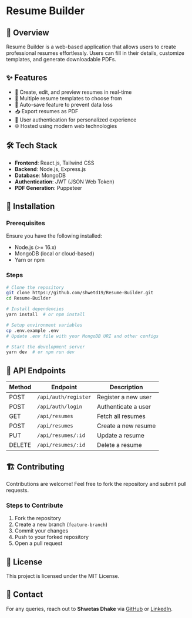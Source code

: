 # Resume Builder

## 🚀 Overview
Resume Builder is a web-based application that allows users to create professional resumes effortlessly. Users can fill in their details, customize templates, and generate downloadable PDFs.

## ✨ Features
- 📄 Create, edit, and preview resumes in real-time
- 🎨 Multiple resume templates to choose from
- 🔄 Auto-save feature to prevent data loss
- 📥 Export resumes as PDF
- 👤 User authentication for personalized experience
- 🌐 Hosted using modern web technologies

## 🛠️ Tech Stack
- **Frontend**: React.js, Tailwind CSS
- **Backend**: Node.js, Express.js
- **Database**: MongoDB
- **Authentication**: JWT (JSON Web Token)
- **PDF Generation**: Puppeteer

## 🎯 Installation

### Prerequisites
Ensure you have the following installed:
- Node.js (>= 16.x)
- MongoDB (local or cloud-based)
- Yarn or npm

### Steps
```sh
# Clone the repository
git clone https://github.com/shwetd19/Resume-Builder.git
cd Resume-Builder

# Install dependencies
yarn install  # or npm install

# Setup environment variables
cp .env.example .env
# Update .env file with your MongoDB URI and other configs

# Start the development server
yarn dev  # or npm run dev
```

## 🔗 API Endpoints
| Method | Endpoint       | Description |
|--------|--------------|-------------|
| POST   | `/api/auth/register` | Register a new user |
| POST   | `/api/auth/login` | Authenticate a user |
| GET    | `/api/resumes` | Fetch all resumes |
| POST   | `/api/resumes` | Create a new resume |
| PUT    | `/api/resumes/:id` | Update a resume |
| DELETE | `/api/resumes/:id` | Delete a resume |

## 🏗️ Contributing
Contributions are welcome! Feel free to fork the repository and submit pull requests.

### Steps to Contribute
1. Fork the repository
2. Create a new branch (`feature-branch`)
3. Commit your changes
4. Push to your forked repository
5. Open a pull request

## 📜 License
This project is licensed under the MIT License.

## 📧 Contact
For any queries, reach out to **Shwetas Dhake** via [GitHub](https://github.com/shwetd19) or [LinkedIn](https://www.linkedin.com/in/shwetasdhake).


